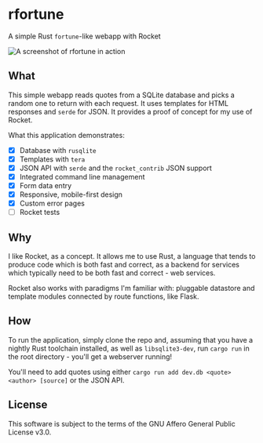 # rfortune
A simple Rust `fortune`-like webapp with Rocket

![A screenshot of rfortune in action](https://github.com/SilverWingedSeraph/rfortune/blob/master/screenshot.png)

## What
This simple webapp reads quotes from a SQLite database and picks a random one to return
with each request. It uses templates for HTML responses and `serde` for JSON.
It provides a proof of concept for my use of Rocket.

What this application demonstrates:
- [x] Database with `rusqlite`
- [x] Templates with `tera`
- [x] JSON API with `serde` and the `rocket_contrib` JSON support
- [x] Integrated command line management
- [x] Form data entry
- [x] Responsive, mobile-first design
- [x] Custom error pages
- [ ] Rocket tests

## Why
I like Rocket, as a concept. It allows me to use Rust, a language that tends to
produce code which is both fast and correct, as a backend for services which
typically need to be both fast and correct - web services.

Rocket also works with paradigms I'm familiar with: pluggable datastore and
template modules connected by route functions, like Flask.

## How
To run the application, simply clone the repo and, assuming that you have
a nightly Rust toolchain installed, as well as `libsqlite3-dev`, run
`cargo run` in the root directory - you'll get a webserver running!

You'll need to add quotes using either `cargo run add dev.db <quote> <author> [source]`
or the JSON API.

## License
This software is subject to the terms of the GNU Affero General Public License v3.0.

